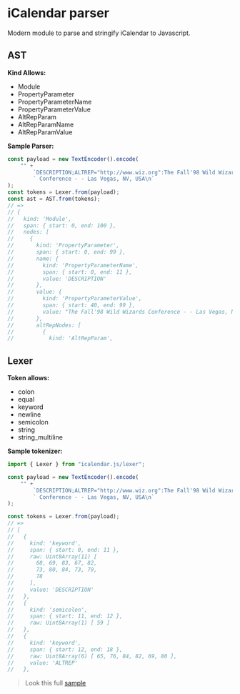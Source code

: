 # iCalendar parser

Modern module to parse and stringify iCalendar to Javascript.

## AST

**Kind Allows:**

-   Module
-   PropertyParameter
-   PropertyParameterName
-   PropertyParameterValue
-   AltRepParam
-   AltRepParamName
-   AltRepParamValue

**Sample Parser:**

```ts
const payload = new TextEncoder().encode(
    "" +
        `DESCRIPTION;ALTREP="http://www.wiz.org":The Fall'98 Wild Wizards\n` +
        ` Conference - - Las Vegas, NV, USA\n`
);
const tokens = Lexer.from(payload);
const ast = AST.from(tokens);
// =>
// {
//   kind: 'Module',
//   span: { start: 0, end: 100 },
//   nodes: [
//     {
//       kind: 'PropertyParameter',
//       span: { start: 0, end: 99 },
//       name: {
//         kind: 'PropertyParameterName',
//         span: { start: 0, end: 11 },
//         value: 'DESCRIPTION'
//       },
//       value: {
//         kind: 'PropertyParameterValue',
//         span: { start: 40, end: 99 },
//         value: "The Fall'98 Wild Wizards Conference - - Las Vegas, NV, USA"
//       },
//       altRepNodes: [
//         {
//           kind: 'AltRepParam',
```

## Lexer

**Token allows:**

-   colon
-   equal
-   keyword
-   newline
-   semicolon
-   string
-   string_multiline

**Sample tokenizer:**

```ts
import { Lexer } from "icalendar.js/lexer";

const payload = new TextEncoder().encode(
    "" +
        `DESCRIPTION;ALTREP="http://www.wiz.org":The Fall'98 Wild Wizards\n` +
        ` Conference - - Las Vegas, NV, USA\n`
);

const tokens = Lexer.from(payload);
// =>
// [
//   {
//     kind: 'keyword',
//     span: { start: 0, end: 11 },
//     raw: Uint8Array(11) [
//       68, 69, 83, 67, 82,
//       73, 80, 84, 73, 79,
//       78
//     ],
//     value: 'DESCRIPTION'
//   },
//   {
//     kind: 'semicolon',
//     span: { start: 11, end: 12 },
//     raw: Uint8Array(1) [ 59 ]
//   },
//   {
//     kind: 'keyword',
//     span: { start: 12, end: 18 },
//     raw: Uint8Array(6) [ 65, 76, 84, 82, 69, 80 ],
//     value: 'ALTREP'
//   },
```

> Look this full [sample](https://codesandbox.io/p/sandbox/loving-snyder-r647mw?file=%2Fapp%2Fcalendar.ics&selection=%5B%7B%22endColumn%22%3A30%2C%22endLineNumber%22%3A9%2C%22startColumn%22%3A30%2C%22startLineNumber%22%3A9%7D%5D)
